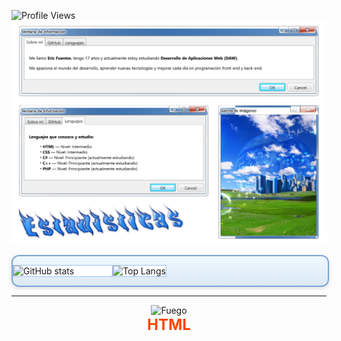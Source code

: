 ![Profile Views](https://komarev.com/ghpvc/?username=EricFuentes7&label=Visitas%20al%20perfil&color=blue&style=plastic)
![imagen1](./lol.png)

<div align="left" style="
  width: 100%;
  background: linear-gradient(to bottom, #f0f8ff, #dbe9f4);
  border: 2px solid #7aa6d6;
  border-radius: 12px;
  box-shadow: 0 2px 6px rgba(0,0,0,0.15);
  padding: 0;
  display: block;
">

  <table style="width: 100%; border-collapse: collapse;">
    <tr>
      <td style="width: 65%; padding: 0; border: 1px solid #a0c4ff; border-radius: 8px; background: #ffffff;">
        <img src="https://github-readme-stats.vercel.app/api?username=EricFuentes7&show_icons=true&title_color=003366&icon_color=0059b3&text_color=000000&bg_color=ffffff&hide_border=true" 
             alt="GitHub stats" style="width:100%; display:block;" />
      </td>
      <td style="width: 35%; padding: 0; border: 1px solid #a0c4ff; border-radius: 8px; background: #ffffff;">
        <img src="https://github-readme-stats.vercel.app/api/top-langs/?username=EricFuentes7&layout=compact&title_color=003366&text_color=000000&bg_color=ffffff&hide_border=true" 
             alt="Top Langs" style="width:100%; display:block;" />
      </td>
    </tr>
  </table>

</div>


---

<p align="center">
    <img src="https://www.gifsanimados.org/data/media/90/fuego-imagen-animada-0419.gif" alt="Fuego" width="400" height="100"><br>
    <span style="font-size: 24px; color: #FF4500; font-weight: bold;">HTML</span>
</p>

